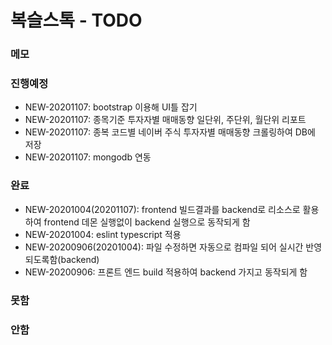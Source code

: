 # 복슬스톡 - TODO

### 메모

### 진행예정
- NEW-20201107: bootstrap 이용해 UI틀 잡기
- NEW-20201107: 종목기준 투자자별 매매동향 일단위, 주단위, 월단위 리포트
- NEW-20201107: 종복 코드별 네이버 주식 투자자별 매매동향 크롤링하여 DB에 저장
- NEW-20201107: mongodb 연동


### 완료
- NEW-20201004(20201107): frontend 빌드결과를 backend로 리소스로 활용하여 frontend 데몬 실행없이 backend 실행으로 동작되게 함
- NEW-20201004: eslint typescript 적용
- NEW-20200906(20201004): 파일 수정하면 자동으로 컴파일 되어 실시간 반영되도록함(backend)
- NEW-20200906: 프론트 엔드 build 적용하여 backend 가지고 동작되게 함

### 못함

### 안함

